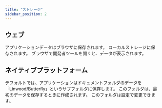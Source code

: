 ```yaml
---
title: "ストレージ"
sidebar_position: 2
---
```


## ウェブ

アプリケーションデータはブラウザに保存されます。 ローカルストレージに保存されます。 ブラウザで開発者ツールを開くと、データが表示されます。

## ネイティブプラットフォーム

デフォルトでは、アプリケーションはドキュメントフォルダのデータを「Linwood/Butterfly」というサブフォルダに保存します。 このフォルダは、最初のデータを保存するときに作成されます。 このフォルダは設定で変更できます。
